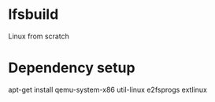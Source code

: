 # lfsbuild
Linux from scratch

# Dependency setup
apt-get install qemu-system-x86 util-linux e2fsprogs extlinux
